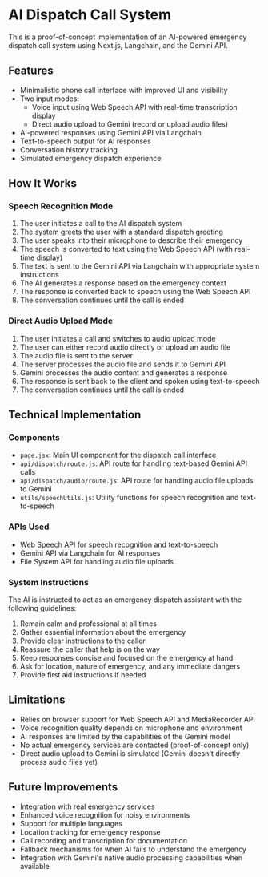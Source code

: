 # AI Dispatch Call System

This is a proof-of-concept implementation of an AI-powered emergency dispatch call system using Next.js, Langchain, and the Gemini API.

## Features

- Minimalistic phone call interface with improved UI and visibility
- Two input modes:
  - Voice input using Web Speech API with real-time transcription display
  - Direct audio upload to Gemini (record or upload audio files)
- AI-powered responses using Gemini API via Langchain
- Text-to-speech output for AI responses
- Conversation history tracking
- Simulated emergency dispatch experience

## How It Works

### Speech Recognition Mode

1. The user initiates a call to the AI dispatch system
2. The system greets the user with a standard dispatch greeting
3. The user speaks into their microphone to describe their emergency
4. The speech is converted to text using the Web Speech API (with real-time display)
5. The text is sent to the Gemini API via Langchain with appropriate system instructions
6. The AI generates a response based on the emergency context
7. The response is converted back to speech using the Web Speech API
8. The conversation continues until the call is ended

### Direct Audio Upload Mode

1. The user initiates a call and switches to audio upload mode
2. The user can either record audio directly or upload an audio file
3. The audio file is sent to the server
4. The server processes the audio file and sends it to Gemini API
5. Gemini processes the audio content and generates a response
6. The response is sent back to the client and spoken using text-to-speech
7. The conversation continues until the call is ended

## Technical Implementation

### Components

- `page.jsx`: Main UI component for the dispatch call interface
- `api/dispatch/route.js`: API route for handling text-based Gemini API calls
- `api/dispatch/audio/route.js`: API route for handling audio file uploads to Gemini
- `utils/speechUtils.js`: Utility functions for speech recognition and text-to-speech

### APIs Used

- Web Speech API for speech recognition and text-to-speech
- Gemini API via Langchain for AI responses
- File System API for handling audio file uploads

### System Instructions

The AI is instructed to act as an emergency dispatch assistant with the following guidelines:

1. Remain calm and professional at all times
2. Gather essential information about the emergency
3. Provide clear instructions to the caller
4. Reassure the caller that help is on the way
5. Keep responses concise and focused on the emergency at hand
6. Ask for location, nature of emergency, and any immediate dangers
7. Provide first aid instructions if needed

## Limitations

- Relies on browser support for Web Speech API and MediaRecorder API
- Voice recognition quality depends on microphone and environment
- AI responses are limited by the capabilities of the Gemini model
- No actual emergency services are contacted (proof-of-concept only)
- Direct audio upload to Gemini is simulated (Gemini doesn't directly process audio files yet)

## Future Improvements

- Integration with real emergency services
- Enhanced voice recognition for noisy environments
- Support for multiple languages
- Location tracking for emergency response
- Call recording and transcription for documentation
- Fallback mechanisms for when AI fails to understand the emergency
- Integration with Gemini's native audio processing capabilities when available 